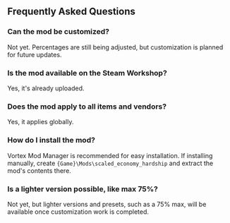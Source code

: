 ## Frequently Asked Questions

### Can the mod be customized?
Not yet. Percentages are still being adjusted, but customization is planned for future updates.

### Is the mod available on the Steam Workshop?
Yes, it's already uploaded.

### Does the mod apply to all items and vendors?
Yes, it applies globally.

### How do I install the mod?
Vortex Mod Manager is recommended for easy installation. If installing manually, create `{Game}\Mods\scaled_economy_hardship` and extract the mod's contents there.

### Is a lighter version possible, like max 75%?
Not yet, but lighter versions and presets, such as a 75% max, will be available once customization work is completed.
